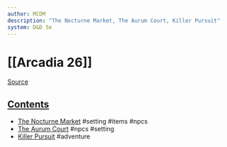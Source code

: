 ```yaml
---
author: MCDM
description: "The Nocturne Market, The Aurum Court, Killer Pursuit"
system: D&D 5e
---
```

# [[Arcadia 26]]

[Source](zotero://select/library/items/NJW6TEUI)

## [Contents](zotero://open-pdf/library/items/NJW6TEUI?page=3)

- [The Nocturne Market](zotero://open-pdf/library/items/NJW6TEUI?page=5) #setting #items #npcs 
- [The Aurum Court](zotero://open-pdf/library/items/NJW6TEUI?page=13) #npcs #setting 
- [Killer Pursuit](zotero://open-pdf/library/items/NJW6TEUI?page=25) #adventure 